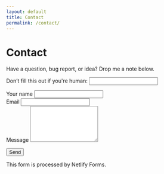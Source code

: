 ```yaml
---
layout: default
title: Contact
permalink: /contact/
---
```


# Contact

<p class="text-muted">Have a question, bug report, or idea? Drop me a note below.</p>

<form name="contact" method="POST" action="{{ '/thank-you/' | relative_url }}" data-netlify="true" netlify-honeypot="bot-field">
  <!-- Required hidden input for Netlify Forms -->
  <input type="hidden" name="form-name" value="contact">
  <!-- Honeypot (spam trap) -->
  <p class="d-none">
    <label>Don’t fill this out if you're human: <input name="bot-field"></label>
  </p>

  <div class="mb-3">
    <label class="form-label">Your name</label>
    <input class="form-control" type="text" name="name" required>
  </div>

  <div class="mb-3">
    <label class="form-label">Email</label>
    <input class="form-control" type="email" name="email" required>
  </div>

  <div class="mb-3">
    <label class="form-label">Message</label>
    <textarea class="form-control" name="message" rows="6" required></textarea>
  </div>

  <!-- If you later enable Netlify reCAPTCHA, uncomment:
  <div class="mb-3" data-netlify-recaptcha="true"></div>
  -->

  <button class="btn btn-primary" type="submit">Send</button>
</form>

<p class="mt-3 small text-muted">This form is processed by Netlify Forms.</p>
